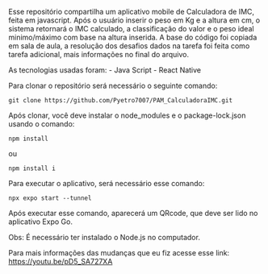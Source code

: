 Esse repositório compartilha um aplicativo mobile de Calculadora de IMC, feita em javascript. Após o usuário inserir o peso em Kg e a altura em cm, o sistema retornará o IMC calculado, a classificação do valor e o peso ideal minimo/máximo com base na altura inserida. 
A base do código foi copiada em sala de aula, a resolução dos desafios dados na tarefa foi feita como tarefa adicional, mais informações no final do arquivo.

As tecnologias usadas foram:
	- Java Script
	- React Native
 
Para clonar o repositório será necessário o seguinte comando:

	git clone https://github.com/Pyetro7007/PAM_CalculadoraIMC.git 

Após clonar, você deve instalar o node_modules e o package-lock.json usando o comando:

	npm install

 ou

 	npm install i

 Para executar o aplicativo, será necessário esse comando:
 
	npx expo start --tunnel

Após executar esse comando, aparecerá um QRcode, que deve ser lido no aplicativo Expo Go.


Obs: É necessário ter instalado o Node.js no computador.

Para mais informações das mudanças que eu fiz acesse esse link: https://youtu.be/pD5_SA727XA
